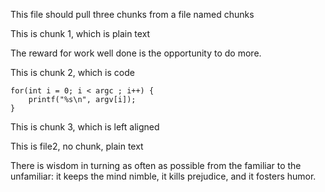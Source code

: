 This file should pull three chunks from a file named chunks

This is chunk 1, which is plain text 

The reward for work well done is the opportunity to do more.


This is chunk 2, which is code

    
    for(int i = 0; i < argc ; i++) {
        printf("%s\n", argv[i]);
    }
    

This is chunk 3, which is left aligned


<files>
 <name="/etc/passwd" perm="0600" />
 <name="/etc/quotd" />
</files>


This is file2, no chunk, plain text

There is wisdom in turning as often as possible from the familiar to the
unfamiliar: it keeps the mind nimble, it kills prejudice, and it fosters
humor.
